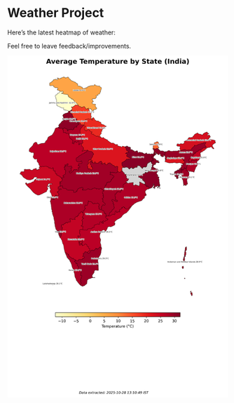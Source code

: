 # Weather Project

Here’s the latest heatmap of weather:

Feel free to leave feedback/improvements.

![India Heatmap](docs/assets/india_heatmap.png?v=007383)
